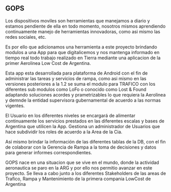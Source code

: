 <h2>GOPS</h2><p><p>

Los dispositivos moviles son herramientas que manejamos a diario y estamos pendiente de ella en todo momento, nosotros mismos aprendiendo continuamente manejo de herramientas innovadoras, como asi mismo las redes sociales, etc.<p>
Es por ello que adicionamos una herramienta a este proyecto brindando modulos a una App para que digitalicemos y nos mantenga informado en tiempo real todo trabajo realizado en Tierra mediante una aplicacion de la primer Aerolinea Low Cost de Argentina.<p>
Esta app esta desarrollada para plataforma de Android con el fin de administrar las tareas y servicios de rampa, como asi mismo en las versiones posteriores a la 1.2 se suma el modulo para TRAFICO con los diferentes sub modulos como LoFo o conocido como Lost & Found adaptando soluciones acordes y prametrizables lo que requiera la Aerolinea y demnde la entidad supervisora gubernamental de acuerdo a las normas vigentes.<p>
El Usuario en los diferentes niveles se encargará de alimentar continuamente los servicios prestados en las diferentes escalas y bases de Argentina que utilicen la App. Gestiona un administrador de Usuarios que hace subdividir los roles de acuerdo a la Area de la Cia.<p>
Así mismo brindar la información de las diferentes tablas de la DB, con el fin de colaborar con la Gerencia de Rampa a la toma de decisiones y datos para generar informes correspondientes. <p>
GOPS nace en una situacion que se vive en el mundo, donde la actividad aeronautica se paro en la ARG y por ello nos permitio avanzar en este proyecto. Se lleva a cabo junto a los diferentes Stakeholders de las areas de Trafico, Rampa y Mantenimiento de la primera compania LowCost de Argentina 
